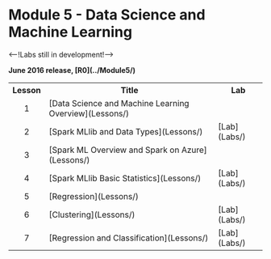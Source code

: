 <html lang="en">
   <head>
      <meta charset="utf-8">
      <meta http-equiv="X-UA-Compatible" content="IE=edge">
      <meta name="viewport" content="width=device-width, initial-scale=1">
	    <link rel="stylesheet" href="style.css">
   </head>
   <body id="home">
      <div class="container">
         <div class="jumbotron">
            <h1>Module 5 - Data Science and Machine Learning</h1>
                        <--!Labs still in development!-->
            <p><b>June 2016 release, [R0](../Module5/)</b>
         </div>
      </div>
      <div class="panel-body">
               <table class="table table-bordered table-hover">
                  <col>
                  <col>
                  <col>
                  <tr>
                     <th>Lesson</th>
                     <th align="center">Title</th>
                     <th>Lab</th>
                  </tr>
                  <tr>
                     <td align="center">1</td>
                     <td>[Data Science and Machine Learning Overview](Lessons/)</td>
                     <td></td>
                  </tr>
                  <tr>
                     <td align="center">2</td>
                     <td>[Spark MLlib and Data Types](Lessons/)</td>
                     <td>[Lab](Labs/)</td>
                  </tr>
                  <tr>
                     <td align="center">3</td>
                     <td>[Spark ML Overview and Spark on Azure](Lessons/)</td>
                     <td></td>
                  </tr>
                  <tr>
                     <td align="center">4</td>
                     <td>[Spark MLlib Basic Statistics](Lessons/)</td>
                     <td>[Lab](Labs/)</td>
                  </tr>
                  <tr>
                     <td align="center">5</td>
                     <td>[Regression](Lessons/)</td>
                     <td></td>
                  </tr>
                  <tr>
                     <td align="center">6</td>
                     <td>[Clustering](Lessons/)</td>
                     <td>[Lab](Labs/)</td>
                  </tr>
                  <tr>
                     <td align="center">7</td>
                     <td>[Regression and Classification](Lessons/)</td>
                     <td>[Lab](Labs/)</td>
                  </tr>
            </table>
        </div>
     </body>
</html>
